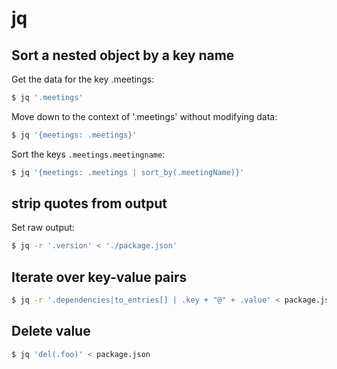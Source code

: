 # jq

## Sort a nested object by a key name
Get the data for the key .meetings:
```sh
$ jq '.meetings'
```

Move down to the context of '.meetings' without modifying data:
```sh
$ jq '{meetings: .meetings}'
```

Sort the keys `.meetings.meetingname`:
```sh
$ jq '{meetings: .meetings | sort_by(.meetingName)}'
```

## strip quotes from output
Set raw output:
```sh
$ jq -r '.version' < './package.json'
```

## Iterate over key-value pairs
```sh
$ jq -r '.dependencies|to_entries[] | .key + "@" + .value' < package.json
```

## Delete value
```sh
$ jq 'del(.foo)' < package.json
```
